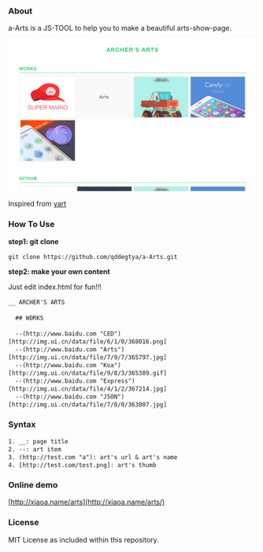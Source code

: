 ### About

a-Arts is a JS-TOOL to help you to make a beautiful arts-show-page.

!["demo show"](./preview.png)

Inspired from [yart](https://github.com/JoyNeop/yart)

### How To Use

**step1: git clone**


```shell
git clone https://github.com/qddegtya/a-Arts.git
```


**step2: make your own content**

Just edit index.html for fun!!!

```
__ ARCHER'S ARTS

  ## WORKS

  --(http://www.baidu.com "CED")[http://img.ui.cn/data/file/6/1/0/368016.png]
  --(http://www.baidu.com "Arts")[http://img.ui.cn/data/file/7/9/7/365797.jpg]
  --(http://www.baidu.com "Koa")[http://img.ui.cn/data/file/9/8/3/365389.gif]
  --(http://www.baidu.com "Express")[http://img.ui.cn/data/file/4/1/2/367214.jpg]
  --(http://www.baidu.com "JSON")[http://img.ui.cn/data/file/7/0/0/363007.jpg]

```

### Syntax

```
1. __: page title
2. --: art item
3. (http://test.com "a"): art's url & art's name
4. [http://test.com/test.png]: art's thumb
```

### Online demo

[http://xiaoa.name/arts](http://xiaoa.name/arts/)


### License
MIT License as included within this repository.

